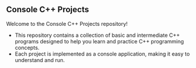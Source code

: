 ## Console C++ Projects

Welcome to the Console C++ Projects repository! 
- This repository contains a collection of basic and intermediate C++ programs designed to help you learn and practice C++ programming concepts. 
- Each project is implemented as a console application, making it easy to understand and run.
